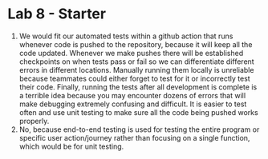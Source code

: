 # Lab 8 - Starter
1) We would fit our automated tests within a github action that runs whenever code is pushed to the repository, because it will keep all the code updated. Whenever we make pushes there will be established checkpoints on when tests pass or fail so we can differentiate different errors in different locations. Manually running them locally is unreliable because teammates could either forget to test for it or incorrectly test their code. Finally, running the tests after all development is complete is a terrible idea because you may encounter dozens of errors that will make debugging extremely confusing and difficult. It is easier to test often and use unit testing to make sure all the code being pushed works properly.
2) No, because end-to-end testing is used for testing the entire program or specific user action/journey rather than focusing on a single function, which would be for unit testing. 